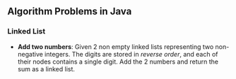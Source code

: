 ## Algorithm Problems in Java

### Linked List
* **Add two numbers**: Given 2 non empty linked lists representing two non-negative integers. The digits are stored in _reverse order_, and each of their nodes contains a single digit. Add the 2 numbers and return the sum as a linked list.
